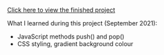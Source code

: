 [Click here to view the finished project](https://j-pohl.github.io/emoji-page/)

What I learned during this project (September 2021):
- JavaScript methods push() and pop()
- CSS styling, gradient background colour
